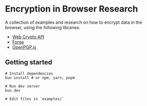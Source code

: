 # Encryption in Browser Research

A collection of examples and research on how to encrypt data in the browser, using the following libraries:

- [Web Crypto API](https://developer.mozilla.org/en-US/docs/Web/API/Web_Crypto_API)
- [Forge](https://github.com/digitalbazaar/forge)
- [OpenPGP.js](https://openpgpjs.org/)

## Getting started

```shell
# Install dependencies
bun install # or npm, yarn, pnpm

# Run dev server
bun dev

# Edit files in `examples/`
```
